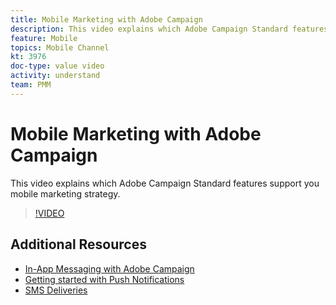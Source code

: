 ```yaml
---
title: Mobile Marketing with Adobe Campaign
description: This video explains which Adobe Campaign Standard features support you mobile marketing strategy. 
feature: Mobile
topics: Mobile Channel
kt: 3976
doc-type: value video
activity: understand
team: PMM
---
```


# Mobile Marketing with Adobe Campaign

This video explains which Adobe Campaign Standard features support you mobile marketing strategy.

>[!VIDEO](https://video.tv.adobe.com/v/29468?quality=12)

## Additional Resources

* [In-App Messaging with Adobe Campaign](/help/acs/communication-channels/mobile/in-app/in-app-message-overview.md)
* [Getting started with Push Notifications](/help/acs/communication-channels/mobile/push-notifications/getting-started-push-notification-android.md)
* [SMS Deliveries](/help/acs/communication-channels/mobile/sms/sms-delivery.md)
